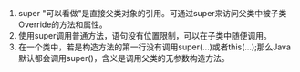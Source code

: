 1. super "可以看做"是直接父类对象的引用。可通过super来访问父类中被子类Override的方法和属性。
2. 使用super调用普通方法，语句没有位置限制，可以在子类中随便调用。
3. 在一个类中，若是构造方法的第一行没有调用super(...)或者this(...);那么Java默认都会调用super()，含义是调用父类的无参数构造方法。

